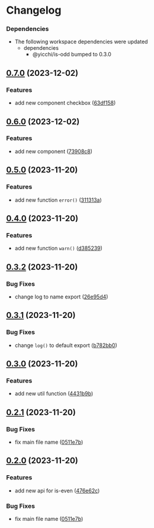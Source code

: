 # Changelog

### Dependencies

* The following workspace dependencies were updated
  * dependencies
    * @yicchi/is-odd bumped to 0.3.0

## [0.7.0](https://github.com/YiCChi/front-monorepo/compare/is-even-v0.6.0...is-even-v0.7.0) (2023-12-02)


### Features

* add new component checkbox ([63df158](https://github.com/YiCChi/front-monorepo/commit/63df15846d08c1cb579a8276553dc4dc4ed78e35))

## [0.6.0](https://github.com/YiCChi/front-monorepo/compare/is-even-v0.5.0...is-even-v0.6.0) (2023-12-02)


### Features

* add new component ([73908c8](https://github.com/YiCChi/front-monorepo/commit/73908c8a5077dd95f24d64691e7c4af1c680996e))

## [0.5.0](https://github.com/YiCChi/front-monorepo/compare/is-even-v0.4.0...is-even-v0.5.0) (2023-11-20)


### Features

* add new function `error()` ([311313a](https://github.com/YiCChi/front-monorepo/commit/311313a41081fa8559a9a410795e691b5c0f1fb6))

## [0.4.0](https://github.com/YiCChi/front-monorepo/compare/is-even-v0.3.2...is-even-v0.4.0) (2023-11-20)


### Features

* add new function `warn()` ([d385239](https://github.com/YiCChi/front-monorepo/commit/d385239868407824f635ecf7372ae46dfc1e9e5c))

## [0.3.2](https://github.com/YiCChi/front-monorepo/compare/is-even-v0.3.1...is-even-v0.3.2) (2023-11-20)


### Bug Fixes

* change log to name export ([26e95d4](https://github.com/YiCChi/front-monorepo/commit/26e95d424ba0198cee1892f8576cdd7c55a1b6a5))

## [0.3.1](https://github.com/YiCChi/front-monorepo/compare/is-even-v0.3.0...is-even-v0.3.1) (2023-11-20)


### Bug Fixes

* change `log()` to default export ([b782bb0](https://github.com/YiCChi/front-monorepo/commit/b782bb06764476b938e9649d55773c3e18e3213b))

## [0.3.0](https://github.com/YiCChi/front-monorepo/compare/is-even-v0.2.1...is-even-v0.3.0) (2023-11-20)


### Features

* add new util function ([4431b9b](https://github.com/YiCChi/front-monorepo/commit/4431b9b7631e078f398193e5fd37602f86dbba9f))

## [0.2.1](https://github.com/YiCChi/front-monorepo/compare/is-even-v0.2.0...is-even-v0.2.1) (2023-11-20)


### Bug Fixes

* fix main file name ([0511e7b](https://github.com/YiCChi/front-monorepo/commit/0511e7b0dd64165d1928556121117dafeaf12dc7))

## [0.2.0](https://github.com/YiCChi/front-monorepo/compare/is-even-v0.1.0...is-even-v0.2.0) (2023-11-20)


### Features

* add new api for is-even ([476e62c](https://github.com/YiCChi/front-monorepo/commit/476e62cadb590c33bc9f120a15026a6e044cffbf))


### Bug Fixes

* fix main file name ([0511e7b](https://github.com/YiCChi/front-monorepo/commit/0511e7b0dd64165d1928556121117dafeaf12dc7))
